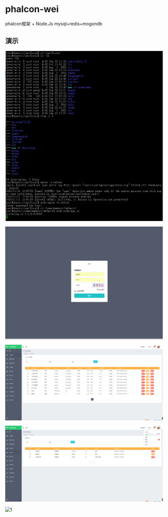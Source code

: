 # phalcon-wei

phalcon框架 + Node.Js
mysql+redis+mogondb


## 演示

![1](./demo/1.png)

![1](./demo/2.png)

![1](./demo/3.png)

![1](./demo/4.png)

![1](./demo5.png)

